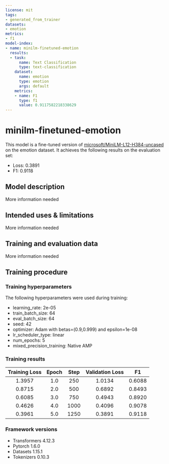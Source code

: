```yaml
---
license: mit
tags:
- generated_from_trainer
datasets:
- emotion
metrics:
- f1
model-index:
- name: minilm-finetuned-emotion
  results:
  - task:
      name: Text Classification
      type: text-classification
    dataset:
      name: emotion
      type: emotion
      args: default
    metrics:
    - name: F1
      type: f1
      value: 0.9117582218338629
---
```


<!-- This model card has been generated automatically according to the information the Trainer had access to. You
should probably proofread and complete it, then remove this comment. -->

# minilm-finetuned-emotion

This model is a fine-tuned version of [microsoft/MiniLM-L12-H384-uncased](https://huggingface.co/microsoft/MiniLM-L12-H384-uncased) on the emotion dataset.
It achieves the following results on the evaluation set:
- Loss: 0.3891
- F1: 0.9118

## Model description

More information needed

## Intended uses & limitations

More information needed

## Training and evaluation data

More information needed

## Training procedure

### Training hyperparameters

The following hyperparameters were used during training:
- learning_rate: 2e-05
- train_batch_size: 64
- eval_batch_size: 64
- seed: 42
- optimizer: Adam with betas=(0.9,0.999) and epsilon=1e-08
- lr_scheduler_type: linear
- num_epochs: 5
- mixed_precision_training: Native AMP

### Training results

| Training Loss | Epoch | Step | Validation Loss | F1     |
|:-------------:|:-----:|:----:|:---------------:|:------:|
| 1.3957        | 1.0   | 250  | 1.0134          | 0.6088 |
| 0.8715        | 2.0   | 500  | 0.6892          | 0.8493 |
| 0.6085        | 3.0   | 750  | 0.4943          | 0.8920 |
| 0.4626        | 4.0   | 1000 | 0.4096          | 0.9078 |
| 0.3961        | 5.0   | 1250 | 0.3891          | 0.9118 |


### Framework versions

- Transformers 4.12.3
- Pytorch 1.6.0
- Datasets 1.15.1
- Tokenizers 0.10.3
